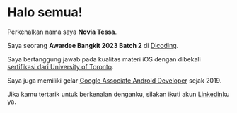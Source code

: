 # Halo semua! 

Perkenalkan nama saya **Novia Tessa**.

Saya seorang **Awardee Bangkit 2023 Batch 2** di [Dicoding](https://www.dicoding.com/).

Saya bertanggung jawab pada kualitas materi iOS dengan dibekali [sertifikasi dari University of Toronto](https://www.coursera.org/account/accomplishments/specialization/CLKJD8XBXJ3M).

Saya juga memiliki gelar [Google Associate Android Developer](https://www.credential.net/h5deoi5h) sejak 2019.

Jika kamu tertarik untuk berkenalan denganku, silakan ikuti akun [Linkedin](https://www.linkedin.com/in/novia-tessa-pasaribu-ab517b1bb/)ku ya.
